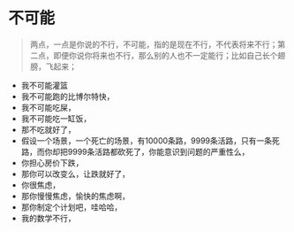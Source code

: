 # 不可能



> 两点，一点是你说的不行，不可能，指的是现在不行，不代表将来不行；第二点，即便你说你将来也不行，那么别的人也不一定能行；比如自己长个翅膀，飞起来；

* 我不可能灌篮
* 我不可能跑的比博尔特快，
* 我不可能吃屎，
* 我不可能吃一缸饭，
* 那不吃就好了，
* 假设一个场景，一个死亡的场景，有10000条路，9999条活路，只有一条死路，而你却把9999条活路都砍死了，你能意识到问题的严重性么，
* 你担心房价下跌，
* 那你可以改变么，让跌就好了，
* 你很焦虑，
* 那你慢慢焦虑，愉快的焦虑啊，
* 那你制定个计划吧，哇哈哈，
* 我的数学不行，

